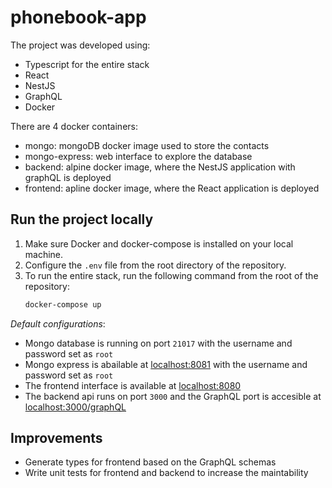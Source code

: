 # phonebook-app

The project was developed using:

- Typescript for the entire stack
- React
- NestJS
- GraphQL
- Docker

There are 4 docker containers:

- mongo: mongoDB docker image used to store the contacts
- mongo-express: web interface to explore the database
- backend: alpine docker image, where the NestJS application with graphQL is deployed
- frontend: apline docker image, where the React application is deployed

## Run the project locally

1. Make sure Docker and docker-compose is installed on your local machine.
2. Configure the `.env` file from the root directory of the repository.
3. To run the entire stack, run the following command from the root of the repository:
   ```sh
   docker-compose up
   ```

_Default configurations_:

- Mongo database is running on port `21017` with the username and password set as `root`
- Mongo express is abailable at [localhost:8081]() with the username and password set as `root`
- The frontend interface is available at [localhost:8080](localhost:8080)
- The backend api runs on port `3000` and the GraphQL port is accesible at [localhost:3000/graphQL](localhost:3000/graphQL)

## Improvements

- Generate types for frontend based on the GraphQL schemas
- Write unit tests for frontend and backend to increase the maintability

